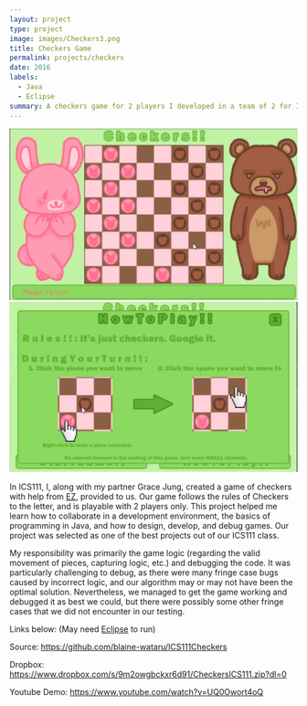 ```yaml
---
layout: project
type: project
image: images/Checkers3.png
title: Checkers Game
permalink: projects/checkers
date: 2016
labels:
  - Java
  - Eclipse
summary: A checkers game for 2 players I developed in a team of 2 for ICS111.
---
```


<img class="ui medium right floated rounded image" src="../images/Checkers1.png">
<img class="ui medium right floated rounded image" src="../images/Checkers2.png">

In ICS111, I, along with my partner Grace Jung, created a game of checkers with help from [EZ](http://www2.hawaii.edu/~dylank/ics111/), provided to us. Our game follows the rules of Checkers to the letter, and is playable with 2 players only. This project helped me learn how to collaborate in a development environment, the basics of programming in Java, and how to design, develop, and debug games. Our project was selected as one of the best projects out of our ICS111 class.

My responsibility was primarily the game logic (regarding the valid movement of pieces, capturing logic, etc.) and debugging the code. It was particularly challenging to debug, as there were many fringe case bugs caused by incorrect logic, and our algorithm may or may not have been the optimal solution. Nevertheless, we managed to get the game working and debugged it as best we could, but there were possibly some other fringe cases that we did not encounter in our testing.

Links below: (May need [Eclipse](http://www.eclipse.org/downloads/packages/eclipse-ide-java-developers/keplersr1) to run)
  
Source: https://github.com/blaine-wataru/ICS111Checkers

Dropbox: https://www.dropbox.com/s/9m2owgbckxr6d91/CheckersICS111.zip?dl=0

Youtube Demo: https://www.youtube.com/watch?v=UQ0Owort4oQ
